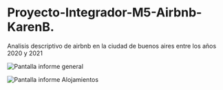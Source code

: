 # Proyecto-Integrador-M5-Airbnb-KarenB.

Analisis descriptivo de airbnb en la ciudad de buenos aires entre los años 2020 y 2021




![Pantalla informe general](https://github.com/user-attachments/assets/4b84725a-9144-4a45-aca5-68b54d59376e)

![Pantalla informe Alojamientos](https://github.com/user-attachments/assets/17089002-5885-464b-ae2c-b0d7e847d2f5)
